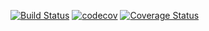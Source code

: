 [![Build Status](https://travis-ci.org/pawanonline85/commit_cop.svg?branch=master)](https://travis-ci.org/pawanonline85/commit_cop)
[![codecov](https://codecov.io/gh/pawanonline85/commit_cop/branch/master/graph/badge.svg)](https://codecov.io/gh/pawanonline85/commit_cop)
[![Coverage Status](https://coveralls.io/repos/github/pawanonline85/commit_cop/badge.svg?branch=master)](https://coveralls.io/github/pawanonline85/commit_cop?branch=master)

